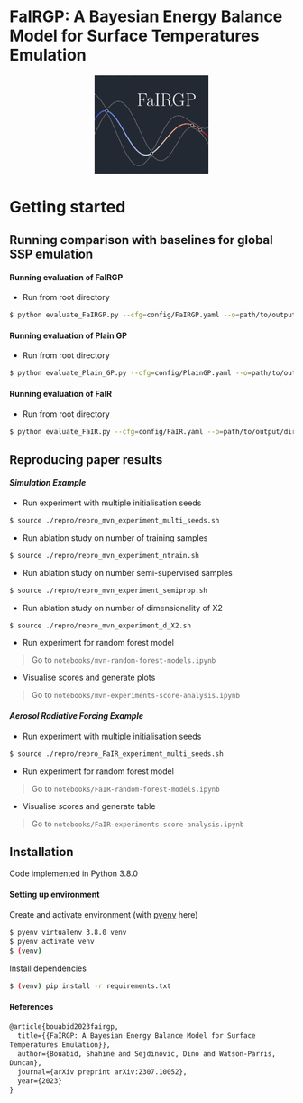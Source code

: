 # FaIRGP: A Bayesian Energy Balance Model for Surface Temperatures Emulation


<p align="center">
  <img width="40%" src="docs/img/fairgp-logo.png"/>
</p>


# Getting started

## Running comparison with baselines for global SSP emulation

#### Running evaluation of FaIRGP
- Run from root directory
```bash
$ python evaluate_FaIRGP.py --cfg=config/FaIRGP.yaml --o=path/to/output/directory
```

#### Running evaluation of Plain GP
- Run from root directory
```bash
$ python evaluate_Plain_GP.py --cfg=config/PlainGP.yaml --o=path/to/output/directory
```

#### Running evaluation of FaIR
- Run from root directory
```bash
$ python evaluate_FaIR.py --cfg=config/FaIR.yaml --o=path/to/output/directory
```



## Reproducing paper results

#### *Simulation Example*

- Run experiment with multiple initialisation seeds
```bash
$ source ./repro/repro_mvn_experiment_multi_seeds.sh
```

- Run ablation study on number of training samples
```bash
$ source ./repro/repro_mvn_experiment_ntrain.sh
```

- Run ablation study on number semi-supervised samples
```bash
$ source ./repro/repro_mvn_experiment_semiprop.sh
```

- Run ablation study on number of dimensionality of X2
```bash
$ source ./repro/repro_mvn_experiment_d_X2.sh
```

- Run experiment for random forest model
> Go to `notebooks/mvn-random-forest-models.ipynb`


- Visualise scores and generate plots
> Go to `notebooks/mvn-experiments-score-analysis.ipynb`


#### *Aerosol Radiative Forcing Example*

- Run experiment with multiple initialisation seeds
```bash
$ source ./repro/repro_FaIR_experiment_multi_seeds.sh
```

- Run experiment for random forest model
> Go to `notebooks/FaIR-random-forest-models.ipynb`


- Visualise scores and generate table
> Go to `notebooks/FaIR-experiments-score-analysis.ipynb`






## Installation

Code implemented in Python 3.8.0

#### Setting up environment

Create and activate environment (with [pyenv](https://www.devopsroles.com/install-pyenv/) here)
```bash
$ pyenv virtualenv 3.8.0 venv
$ pyenv activate venv
$ (venv)
```

Install dependencies
```bash
$ (venv) pip install -r requirements.txt
```

#### References
```
@article{bouabid2023fairgp,
  title={{FaIRGP: A Bayesian Energy Balance Model for Surface Temperatures Emulation}},
  author={Bouabid, Shahine and Sejdinovic, Dino and Watson-Parris, Duncan},
  journal={arXiv preprint arXiv:2307.10052},
  year={2023}
}
```
